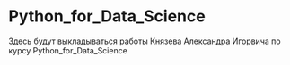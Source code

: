 # Python_for_Data_Science

Здесь будут выкладываться работы Князева Александра Игорвича по курсу Python_for_Data_Science
